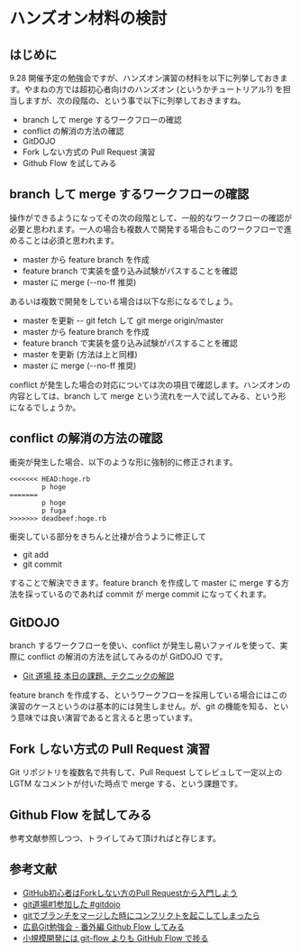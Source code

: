 # ハンズオン材料の検討

## はじめに

9.28 開催予定の勉強会ですが、ハンズオン演習の材料を以下に列挙しておきます。やまねの方では超初心者向けのハンズオン (というかチュートリアル?) を担当しますが、次の段階の、という事で以下に列挙しておきますね。

- branch して merge するワークフローの確認
- conflict の解消の方法の確認
- GitDOJO
- Fork しない方式の Pull Request 演習
- Github Flow を試してみる

## branch して merge するワークフローの確認

操作ができるようになってその次の段階として、一般的なワークフローの確認が必要と思われます。一人の場合も複数人で開発する場合もこのワークフローで進めることは必須と思われます。

- master から feature branch を作成
- feature branch で実装を盛り込み試験がパスすることを確認
- master に merge (--no-ff 推奨)

あるいは複数で開発をしている場合は以下な形になるでしょう。

- master を更新
-- git fetch して git merge origin/master
- master から feature branch を作成
- feature branch で実装を盛り込み試験がパスすることを確認
- master を更新 (方法は上と同様)
- master に merge (--no-ff 推奨)

conflict が発生した場合の対応については次の項目で確認します。ハンズオンの内容としては、branch して merge という流れを一人で試してみる、という形になるでしょうか。

## conflict の解消の方法の確認

衝突が発生した場合、以下のような形に強制的に修正されます。

    <<<<<<< HEAD:hoge.rb
            p hoge
    =======
            p hoge
            p fuga
    >>>>>>> deadbeef:hoge.rb

衝突している部分をきちんと辻褄が合うように修正して

- git add
- git commit

することで解決できます。feature branch を作成して master に merge する方法を採っているのであれば commit が merge commit になってくれます。

## GitDOJO

branch するワークフローを使い、conflict が発生し易いファイルを使って、実際に conflict の解消の方法を試してみるのが GitDOJO です。

- [Git 道場 技 本日の課題、テクニックの解説](https://speakerdeck.com/ogawa/git)

feature branch を作成する、というワークフローを採用している場合にはこの演習のケースというのは基本的には発生しません。が、git の機能を知る、という意味では良い演習であると言えると思っています。

## Fork しない方式の Pull Request 演習

Git リポジトリを複数名で共有して、Pull Request してレビュして一定以上の LGTM なコメントが付いた時点で merge する、という課題です。

## Github Flow を試してみる

参考文献参照しつつ、トライしてみて頂ければと存じます。

## 参考文献

- [GitHub初心者はForkしない方のPull Requestから入門しよう](http://blog.qnyp.com/2013/05/28/pull-request-for-github-beginners/)
- [git道場#1参加した #gitdojo](http://ppworks.hatenablog.jp/entry/2012/04/22/175349)
- [gitでブランチをマージした時にコンフリクトを起こしてしまったら](http://yskmanabe.blogspot.jp/2013/01/git_19.html)
- [広島Git勉強会 - 番外編 Github Flow してみる](http://blog.eiel.info/blog/2013/06/02/hiroshima-git-extend/)
- [小規模開発には git-flow よりも GitHub Flow で捗る](http://tech.tmd45.jp/entry/2012/10/18/210941)
